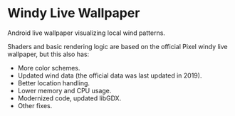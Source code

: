 # Windy Live Wallpaper

Android live wallpaper visualizing local wind patterns.

Shaders and basic rendering logic are based on the official Pixel windy live wallpaper, but this also has:

- More color schemes.
- Updated wind data (the official data was last updated in 2019).
- Better location handling.
- Lower memory and CPU usage.
- Modernized code, updated libGDX.
- Other fixes.
